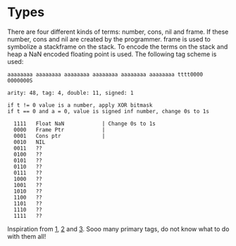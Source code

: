 # Types

There are four different kinds of terms: number, cons, nil and frame. If these number, cons and nil are created by the programmer. frame is used to symbolize a stackframe on the stack. To encode the terms on the stack and heap a NaN encoded floating point is used. The following tag scheme is used:


    aaaaaaaa aaaaaaaa aaaaaaaa aaaaaaaa aaaaaaaa aaaaaaaa tttt0000 0000000S

    arity: 48, tag: 4, double: 11, signed: 1

    if t != 0 value is a number, apply XOR bitmask
    if t == 0 and a = 0, value is signed inf number, change 0s to 1s

      1111   Float NaN            | Change 0s to 1s
      0000   Frame Ptr            |
      0001   Cons ptr             | 
      0010   NIL
      0011   ??
      0100   ??
      0101   ??
      0110   ??
      0111   ??
      1000   ??
      1001   ??
      1010   ??
      1100   ??
      1101   ??
      1110   ??
      1111   ??

Inspiration from [1], [2] and [3]. Sooo many primary tags, do not know what to do with them all!

   [1]: https://www.erlang-factory.com/upload/presentations/569/Halfword_Erlang_Factory_SF_2012.pdf
   [2]: http://evilpie.github.com/sayrer-fatval-backup/cache.aspx.htm
   [3]: http://wingolog.org/archives/2011/05/18/value-representation-in-javascript-implementations